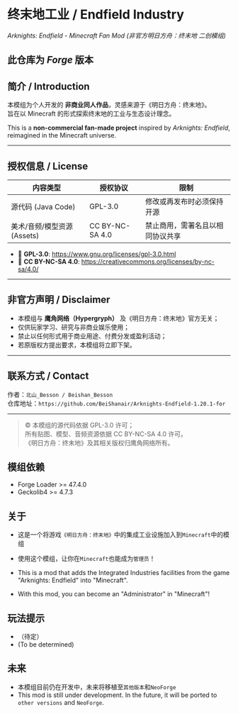 # 终末地工业 / Endfield Industry
*Arknights: Endfield - Minecraft Fan Mod*
*(非官方明日方舟：终末地 二创模组)*

## 此仓库为 *Forge* 版本

## 简介 / Introduction
本模组为个人开发的 **非商业同人作品**，灵感来源于《明日方舟：终末地》。  
旨在以 Minecraft 的形式探索终末地的工业与生态设计理念。

This is a **non-commercial fan-made project** inspired by *Arknights: Endfield*,  
reimagined in the Minecraft universe.

---

## 授权信息 / License

| 内容类型 | 授权协议 | 限制 |
|-----------|-----------|------|
| 源代码 (Java Code) | GPL-3.0 | 修改或再发布时必须保持开源 |
| 美术/音频/模型资源 (Assets) | CC BY-NC-SA 4.0 | 禁止商用，需署名且以相同协议共享 |

- 📄 **GPL-3.0**: https://www.gnu.org/licenses/gpl-3.0.html
- 🎨 **CC BY-NC-SA 4.0**: https://creativecommons.org/licenses/by-nc-sa/4.0/

---

## 非官方声明 / Disclaimer
- 本模组与 **鹰角网络（Hypergryph）** 及《明日方舟：终末地》官方无关；
- 仅供玩家学习、研究与非商业娱乐使用；
- 禁止以任何形式用于商业用途、付费分发或盈利活动；
- 若原版权方提出要求，本模组将立即下架。

---

## 联系方式 / Contact
作者：`北山_Besson / Beishan_Besson`  
仓库地址：`https://github.com/BeiShanair/Arknights-Endfield-1.20.1-for`

---

> © 本模组的源代码依据 GPL-3.0 许可；  
> 所有贴图、模型、音频资源依据 CC BY-NC-SA 4.0 许可。  
> 《明日方舟：终末地》及其相关版权归鹰角网络所有。

## 模组依赖
- Forge Loader >= 47.4.0
- Geckolib4 >= 4.7.3

## 关于
- 这是一个将游戏`《明日方舟：终末地》`中的集成工业设施加入到`Minecraft`中的模组
- 使用这个模组，让你在`Minecraft`也能成为`管理员`！

- This is a mod that adds the Integrated Industries facilities from the game "Arknights: Endfield" into "Minecraft".
- With this mod, you can become an "Administrator" in "Minecraft"!

## 玩法提示
- （待定）
- (To be determined)

## 未来
- 本模组目前仍在开发中，未来将移植至`其他版本`和`NeoForge`
- This mod is still under development. In the future, it will be ported to `other versions` and `NeoForge`.
